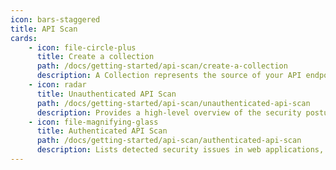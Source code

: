 ```yaml
---
icon: bars-staggered
title: API Scan
cards:
    - icon: file-circle-plus
      title: Create a collection
      path: /docs/getting-started/api-scan/create-a-collection
      description: A Collection represents the source of your API endpoints and acts as the starting point for both unauthenticated and authenticated API scans.
    - icon: radar
      title: Unauthenticated API Scan
      path: /docs/getting-started/api-scan/unauthenticated-api-scan
      description: Provides a high-level overview of the security posture of the entire scanned application
    - icon: file-magnifying-glass
      title: Authenticated API Scan
      path: /docs/getting-started/api-scan/authenticated-api-scan
      description: Lists detected security issues in web applications, categorized by severity, with detailed remediation steps 
---
```



<JumpRightInCard>


